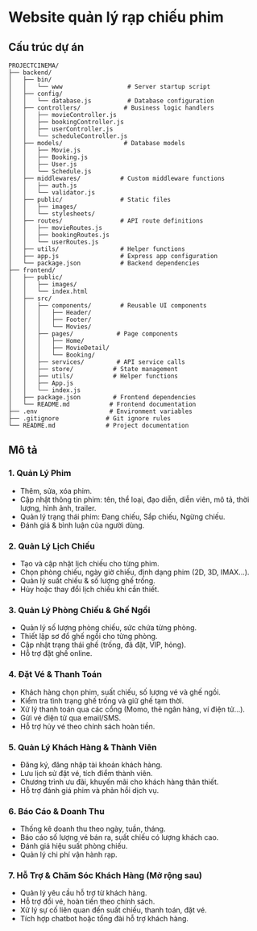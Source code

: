 # Website quản lý rạp chiếu phim

## Cấu trúc dự án
```
PROJECTCINEMA/
├── backend/
│   ├── bin/
│   │   └── www                  # Server startup script
│   ├── config/
│   │   └── database.js          # Database configuration
│   ├── controllers/            # Business logic handlers
│   │   ├── movieController.js
│   │   ├── bookingController.js
│   │   ├── userController.js
│   │   └── scheduleController.js
│   ├── models/                 # Database models
│   │   ├── Movie.js
│   │   ├── Booking.js
│   │   ├── User.js
│   │   └── Schedule.js
│   ├── middlewares/           # Custom middleware functions
│   │   ├── auth.js
│   │   └── validator.js
│   ├── public/                # Static files
│   │   ├── images/
│   │   └── stylesheets/
│   ├── routes/                # API route definitions
│   │   ├── movieRoutes.js
│   │   ├── bookingRoutes.js
│   │   └── userRoutes.js
│   ├── utils/                 # Helper functions
│   ├── app.js                 # Express app configuration
│   └── package.json           # Backend dependencies
├── frontend/
│   ├── public/
│   │   ├── images/
│   │   └── index.html
│   ├── src/
│   │   ├── components/        # Reusable UI components
│   │   │   ├── Header/
│   │   │   ├── Footer/
│   │   │   └── Movies/
│   │   ├── pages/            # Page components
│   │   │   ├── Home/
│   │   │   ├── MovieDetail/
│   │   │   └── Booking/
│   │   ├── services/         # API service calls
│   │   ├── store/           # State management
│   │   ├── utils/           # Helper functions
│   │   ├── App.js
│   │   └── index.js
│   ├── package.json         # Frontend dependencies
│   └── README.md           # Frontend documentation
├── .env                    # Environment variables
├── .gitignore             # Git ignore rules
└── README.md              # Project documentation
```

## Mô tả
### 1. Quản Lý Phim
- Thêm, sửa, xóa phim.
- Cập nhật thông tin phim: tên, thể loại, đạo diễn, diễn viên, mô tả, thời lượng, hình ảnh, trailer.
- Quản lý trạng thái phim: Đang chiếu, Sắp chiếu, Ngừng chiếu.
- Đánh giá & bình luận của người dùng.

### 2. Quản Lý Lịch Chiếu
- Tạo và cập nhật lịch chiếu cho từng phim.
- Chọn phòng chiếu, ngày giờ chiếu, định dạng phim (2D, 3D, IMAX...).
- Quản lý suất chiếu & số lượng ghế trống.
- Hủy hoặc thay đổi lịch chiếu khi cần thiết.

### 3. Quản Lý Phòng Chiếu & Ghế Ngồi
- Quản lý số lượng phòng chiếu, sức chứa từng phòng.
- Thiết lập sơ đồ ghế ngồi cho từng phòng.
- Cập nhật trạng thái ghế (trống, đã đặt, VIP, hỏng).
- Hỗ trợ đặt ghế online.

### 4. Đặt Vé & Thanh Toán
- Khách hàng chọn phim, suất chiếu, số lượng vé và ghế ngồi.
- Kiểm tra tình trạng ghế trống và giữ ghế tạm thời.
- Xử lý thanh toán qua các cổng (Momo, thẻ ngân hàng, ví điện tử...).
- Gửi vé điện tử qua email/SMS.
- Hỗ trợ hủy vé theo chính sách hoàn tiền.

### 5. Quản Lý Khách Hàng & Thành Viên
- Đăng ký, đăng nhập tài khoản khách hàng.
- Lưu lịch sử đặt vé, tích điểm thành viên.
- Chương trình ưu đãi, khuyến mãi cho khách hàng thân thiết.
- Hỗ trợ đánh giá phim và phản hồi dịch vụ.

### 6. Báo Cáo & Doanh Thu
- Thống kê doanh thu theo ngày, tuần, tháng.
- Báo cáo số lượng vé bán ra, suất chiếu có lượng khách cao.
- Đánh giá hiệu suất phòng chiếu.
- Quản lý chi phí vận hành rạp.

### 7. Hỗ Trợ & Chăm Sóc Khách Hàng (Mở rộng sau)
- Quản lý yêu cầu hỗ trợ từ khách hàng.
- Hỗ trợ đổi vé, hoàn tiền theo chính sách.
- Xử lý sự cố liên quan đến suất chiếu, thanh toán, đặt vé.
- Tích hợp chatbot hoặc tổng đài hỗ trợ khách hàng.

